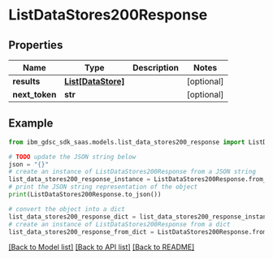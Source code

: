 # ListDataStores200Response


## Properties

Name | Type | Description | Notes
------------ | ------------- | ------------- | -------------
**results** | [**List[DataStore]**](DataStore.md) |  | [optional] 
**next_token** | **str** |  | [optional] 

## Example

```python
from ibm_gdsc_sdk_saas.models.list_data_stores200_response import ListDataStores200Response

# TODO update the JSON string below
json = "{}"
# create an instance of ListDataStores200Response from a JSON string
list_data_stores200_response_instance = ListDataStores200Response.from_json(json)
# print the JSON string representation of the object
print(ListDataStores200Response.to_json())

# convert the object into a dict
list_data_stores200_response_dict = list_data_stores200_response_instance.to_dict()
# create an instance of ListDataStores200Response from a dict
list_data_stores200_response_from_dict = ListDataStores200Response.from_dict(list_data_stores200_response_dict)
```
[[Back to Model list]](../README.md#documentation-for-models) [[Back to API list]](../README.md#documentation-for-api-endpoints) [[Back to README]](../README.md)


